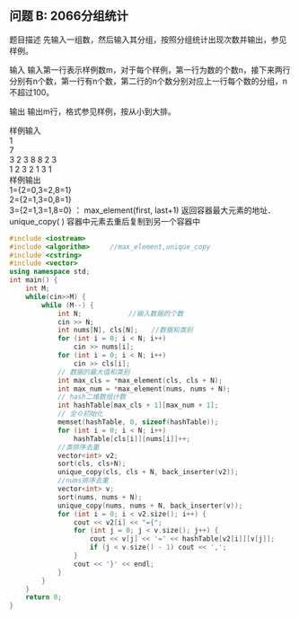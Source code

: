 问题 B: 2066分组统计
--------------

题目描述
先输入一组数，然后输入其分组，按照分组统计出现次数并输出，参见样例。

输入
输入第一行表示样例数m，对于每个样例，第一行为数的个数n，接下来两行分别有n个数，第一行有n个数，第二行的n个数分别对应上一行每个数的分组，n不超过100。

输出
输出m行，格式参见样例，按从小到大排。

样例输入
<br>1
<br>7
<br>3 2 3 8 8 2 3
<br>1 2 3 2 1 3 1
<br>样例输出
<br>1={2=0,3=2,8=1}
<BR>2={2=1,3=0,8=1}
<BR>3={2=1,3=1,8=0}
：
max_element(first, last+1) 返回容器最大元素的地址．
unique_copy( ) 容器中元素去重后复制到另一个容器中
```C++
#include <iostream>
#include <algorithm>     //max_element,unique_copy
#include <cstring>
#include <vector>
using namespace std;
int main() {
    int M;
    while(cin>>M) {
        while (M--) {
            int N;     　　　　//输入数据的个数
            cin >> N;
            int nums[N], cls[N];　　//数据和类别
            for (int i = 0; i < N; i++)
                cin >> nums[i];
            for (int i = 0; i < N; i++)
                cin >> cls[i];
            // 数据的最大值和类别
            int max_cls = *max_element(cls, cls + N);
            int max_num = *max_element(nums, nums + N);
            // hash二维数组计数
            int hashTable[max_cls + 1][max_num + 1];
            // 全０初始化
            memset(hashTable, 0, sizeof(hashTable));
            for (int i = 0; i < N; i++)
                hashTable[cls[i]][nums[i]]++;
            //类排序去重
            vector<int> v2;
            sort(cls, cls+N);
            unique_copy(cls, cls + N, back_inserter(v2));
            //nums排序去重
            vector<int> v;
            sort(nums, nums + N);
            unique_copy(nums, nums + N, back_inserter(v));
            for (int i = 0; i < v2.size(); i++) {
                cout << v2[i] << "={";
                for (int j = 0; j < v.size(); j++) {
                    cout << v[j] << '=' << hashTable[v2[i]][v[j]];
                    if (j < v.size() - 1) cout << ',';
                }
                cout << '}' << endl;
            }
        }
    }
    return 0;
}
```